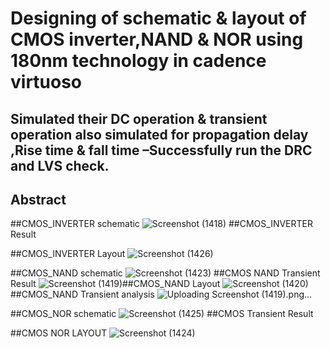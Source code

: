 # Designing of schematic & layout of CMOS inverter,NAND & NOR using 180nm technology in cadence virtuoso
## Simulated their DC operation &amp; transient operation also simulated for propagation delay ,Rise time &amp; fall time –Successfully run the DRC and LVS check.
## Abstract 
##CMOS_INVERTER schematic
![Screenshot (1418)](https://user-images.githubusercontent.com/115482179/232048706-474af7b5-7d00-4168-9302-356bdff7dedc.png)
##CMOS_INVERTER Result

##CMOS_INVERTER Layout
![Screenshot (1426)](https://user-images.githubusercontent.com/115482179/232052678-481b45ce-4835-43b1-a23b-419e43c8fbfa.png)


##CMOS_NAND schematic
![Screenshot (1423)](https://user-images.githubusercontent.com/115482179/232050777-c1e65a09-1acd-49af-8d74-60f242e23ac1.png)
##CMOS NAND Transient Result
![Screenshot (1419)](https://user-images.githubusercontent.com/115482179/232053023-a088ff78-73f5-4b8e-8275-b5afabef2bb8.png)##CMOS_NAND Layout
![Screenshot (1420)](https://user-images.githubusercontent.com/115482179/232050084-3dd331e0-5901-4590-8ec8-859cc22e8273.png)
##CMOS_NAND Transient analysis
![Uploading Screenshot (1419).png…]()


##CMOS_NOR schematic
![Screenshot (1425)](https://user-images.githubusercontent.com/115482179/232052311-065ef914-592e-4df3-82c0-1c4b6ce4c06a.png)
##CMOS Transient Result

##CMOS NOR LAYOUT
![Screenshot (1424)](https://user-images.githubusercontent.com/115482179/232052106-d836b00f-3c33-43e2-86e2-a7f5e30224c4.png)

